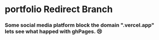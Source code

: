 # portfolio Redirect Branch

### Some social media platform block the domain ".vercel.app" lets see what happed with ghPages. 😢
